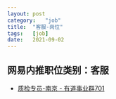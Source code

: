 ```yaml
---
layout:	post
category:	"job"
title:	"客服-岗位"
tags:	[job]
date:	2021-09-02
---
```

## 网易内推职位类别：客服
- [质检专员-南京 - 有道事业群701](http://mobile.bole.netease.com/bole/boleDetail?id=21766&employeeId=346f03c3cda5f04c&key=all)
